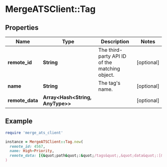 # MergeATSClient::Tag

## Properties

| Name | Type | Description | Notes |
| ---- | ---- | ----------- | ----- |
| **remote_id** | **String** | The third-party API ID of the matching object. | [optional] |
| **name** | **String** | The tag&#39;s name. | [optional] |
| **remote_data** | **Array&lt;Hash&lt;String, AnyType&gt;&gt;** |  | [optional] |

## Example

```ruby
require 'merge_ats_client'

instance = MergeATSClient::Tag.new(
  remote_id: 4567,
  name: High-Priority,
  remote_data: [{&quot;path&quot;:&quot;/tags&quot;,&quot;data&quot;:[&quot;Varies by platform&quot;]}]
)
```

